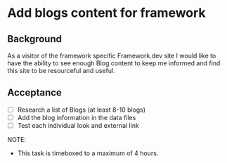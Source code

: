 # Add blogs content for framework

## Background

As a visitor of the framework specific Framework.dev site I would like to have the ability to see enough Blog content to keep me informed and find this site to be resourceful and useful.

## Acceptance


- [ ] Research a list of Blogs (at least 8-10 blogs)
- [ ] Add the blog information in the data files
- [ ] Test each individual look and external link

NOTE:
- This task is timeboxed to a maximum of 4 hours.
